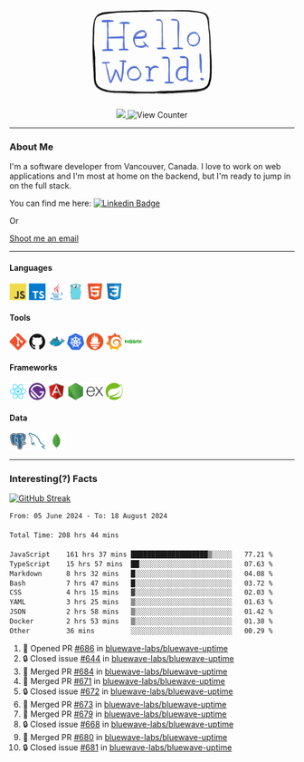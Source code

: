 <div align="center">
    <img src="./img/hello_world.webp" height="200px" width="">
    <div>
        <a href="https://www.linkedin.com/in/ajhollid">
            <img src="https://img.shields.io/badge/LinkedIn-blue"/>
        </a>
        <img src="https://komarev.com/ghpvc/?username=ajhollid&color=yellow" alt="View Counter">
    </div>
</div>

---

### About Me

I'm a software developer from Vancouver, Canada. I love to work on web applications and I'm most at home on the backend, but I'm ready to jump in on the full stack.

You can find me here: [![Linkedin Badge](https://img.shields.io/badge/-ajhollid-blue?style=flat&logo=Linkedin&logoColor=white)](https://www.linkedin.com/in/ajhollid)

Or

[Shoot me an email](mailto:ajhollid@gmail.com)

---

#### Languages

<div>
    <img src="./img/devicons/javascript-original.svg" width=30 height=30 alt="JavaScript">
    <img src="/img/devicons/typescript-original.svg" width=30 height=30 alt="TypeScript">
    <img src="./img/devicons/java-original.svg" width=30 height=30 alt="Java">
    <img src="./img/devicons/go-original.svg" width=30 height=30 alt="Golang">
    <img src="./img/devicons/html5-original.svg" width=30 height=30 alt="HTML 5">
    <img src="./img/devicons/css3-original.svg" width=30 height=30 alt="CSS 3">
</div>

#### Tools

<div>
    <img src="./img/devicons/git-original.svg" width=30 height=30 alt="Git">
    <img src="./img/devicons/github-original.svg" width=30 height=30 alt="Github">
    <img src="./img/devicons/docker-original.svg" width=30 
    height=30 alt="Docker">
    <img src="./img/devicons/kubernetes-original.svg" width=30 height=30 alt="K8">
    <img src="./img/devicons/prometheus-original.svg" width=30 height=30 alt="Prometheus">
    <img src="./img/devicons/grafana-original.svg" width=30 height=30 alt="Grafana">
    <img src="./img/devicons/nginx-original.svg" width=30 height=30 alt="Nginx">
</div>

#### Frameworks

<div>
    <img src="./img/devicons/react-original.svg" width=30 height=30 alt="React">
    <img src="./img/devicons/gatsby-original.svg" width=30 height=30 alt="Gatsby">
    <img src="./img/devicons/angularjs-original.svg" width=30 height=30 alt="AngularJS">
    <img src="./img/devicons/nodejs-original.svg" width=30 height=30 alt="NodeJS">
    <img src="./img/devicons/express-original.svg" width=30 height=30 alt="Express">
    <img src="./img/devicons/spring-original.svg" width=30 height=30 alt="Spring">
</div>

#### Data

<div>
    <img src="./img/devicons/postgresql-original.svg" width=30 height=30 alt="Postgresql">
    <img src="./img/devicons/mysql-original.svg" width=30 height=30 alt="Mysql">
    <img src="./img/devicons/mongodb-original.svg" width=30 height=30 alt="MongoDB">
</div>

---

### Interesting(?) Facts

[![GitHub Streak](http://github-readme-streak-stats.herokuapp.com?user=ajhollid)](https://git.io/streak-stats)

 <!--START_SECTION:waka-->

```txt
From: 05 June 2024 - To: 18 August 2024

Total Time: 208 hrs 44 mins

JavaScript    161 hrs 37 mins ███████████████████▒░░░░░   77.21 %
TypeScript    15 hrs 57 mins  ██░░░░░░░░░░░░░░░░░░░░░░░   07.63 %
Markdown      8 hrs 32 mins   █░░░░░░░░░░░░░░░░░░░░░░░░   04.08 %
Bash          7 hrs 47 mins   █░░░░░░░░░░░░░░░░░░░░░░░░   03.72 %
CSS           4 hrs 15 mins   ▓░░░░░░░░░░░░░░░░░░░░░░░░   02.03 %
YAML          3 hrs 25 mins   ▒░░░░░░░░░░░░░░░░░░░░░░░░   01.63 %
JSON          2 hrs 58 mins   ▒░░░░░░░░░░░░░░░░░░░░░░░░   01.42 %
Docker        2 hrs 53 mins   ▒░░░░░░░░░░░░░░░░░░░░░░░░   01.38 %
Other         36 mins         ░░░░░░░░░░░░░░░░░░░░░░░░░   00.29 %
```

<!--END_SECTION:waka-->


<!--START_SECTION:activity-->
1. 💪 Opened PR [#686](https://github.com/bluewave-labs/bluewave-uptime/pull/686) in [bluewave-labs/bluewave-uptime](https://github.com/bluewave-labs/bluewave-uptime)
2. 🔒 Closed issue [#644](https://github.com/bluewave-labs/bluewave-uptime/issues/644) in [bluewave-labs/bluewave-uptime](https://github.com/bluewave-labs/bluewave-uptime)
3. 🎉 Merged PR [#684](https://github.com/bluewave-labs/bluewave-uptime/pull/684) in [bluewave-labs/bluewave-uptime](https://github.com/bluewave-labs/bluewave-uptime)
4. 🎉 Merged PR [#671](https://github.com/bluewave-labs/bluewave-uptime/pull/671) in [bluewave-labs/bluewave-uptime](https://github.com/bluewave-labs/bluewave-uptime)
5. 🔒 Closed issue [#672](https://github.com/bluewave-labs/bluewave-uptime/issues/672) in [bluewave-labs/bluewave-uptime](https://github.com/bluewave-labs/bluewave-uptime)
6. 🎉 Merged PR [#673](https://github.com/bluewave-labs/bluewave-uptime/pull/673) in [bluewave-labs/bluewave-uptime](https://github.com/bluewave-labs/bluewave-uptime)
7. 🎉 Merged PR [#679](https://github.com/bluewave-labs/bluewave-uptime/pull/679) in [bluewave-labs/bluewave-uptime](https://github.com/bluewave-labs/bluewave-uptime)
8. 🔒 Closed issue [#668](https://github.com/bluewave-labs/bluewave-uptime/issues/668) in [bluewave-labs/bluewave-uptime](https://github.com/bluewave-labs/bluewave-uptime)
9. 🎉 Merged PR [#680](https://github.com/bluewave-labs/bluewave-uptime/pull/680) in [bluewave-labs/bluewave-uptime](https://github.com/bluewave-labs/bluewave-uptime)
10. 🔒 Closed issue [#681](https://github.com/bluewave-labs/bluewave-uptime/issues/681) in [bluewave-labs/bluewave-uptime](https://github.com/bluewave-labs/bluewave-uptime)
<!--END_SECTION:activity-->
